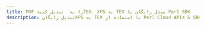 ---title: PDF را به  تبدیل کنیدTEX، XPS به TEX مبدل رایگان یا Perl SDKdescription: تبدیل رایگانXPS به TEX با استفاده از Perl Cloud APIs & SDK همچنین اسناد PDF را در Cloud ایجاد، ویرایش و رندر کنید.---